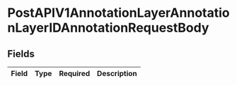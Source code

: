 # PostAPIV1AnnotationLayerAnnotationLayerIDAnnotationRequestBody


## Fields

| Field       | Type        | Required    | Description |
| ----------- | ----------- | ----------- | ----------- |